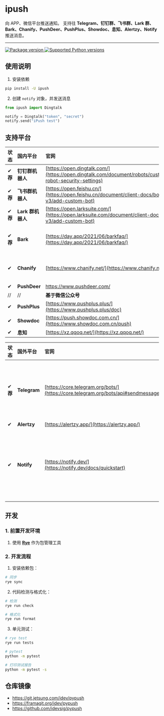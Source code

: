 # ipush

向 APP、微信平台推送通知。
支持往 **Telegram、钉钉群、飞书群、Lark 群、Bark、Chanify、PushDeer、PushPlus、Showdoc、息知、Alertzy、Notify** 推送消息。

---

<a href="https://pypi.org/project/ipush" target="_blank">
    <img src="https://img.shields.io/pypi/v/ipush.svg" alt="Package version">
</a>

<a href="https://pypi.org/project/ipush" target="_blank">
    <img src="https://img.shields.io/pypi/pyversions/ipush.svg" alt="Supported Python versions">
</a>

## 使用说明

1. 安装依赖

```bash
pip install -U ipush
```

2. 创建 `notify` 对象，并发送消息

```python
from ipush import Dingtalk

notify = Dingtalk("token", "secret")
notify.send("iPush test")
```

## 支持平台

| 状态     | **国内**平台      | 官网                                                                                                      | 文档 | 备注         |
| :------- | :---------------- | :-------------------------------------------------------------------------------------------------------- | :--- | :----------- |
| ✔ **荐** | **钉钉群机器人**  | [https://open.dingtalk.com/](https://open.dingtalk.com/document/robots/customize-robot-security-settings) | -    |              |
| ✔ **荐** | **飞书群机器人**  | [https://open.feishu.cn/](https://open.feishu.cn/document/client-docs/bot-v3/add-custom-bot)              | -    |              |
| ✔ **荐** | **Lark 群机器人** | [https://open.larksuite.com/](https://open.larksuite.com/document/client-docs/bot-v3/add-custom-bot)      | -    |              |
| ✔ **荐** | **Bark**          | [https://day.app/2021/06/barkfaq/](https://day.app/2021/06/barkfaq/)                                      | -    | 仅支持 `iOS` |
| ✔        | **Chanify**       | [https://www.chanify.net/](https://www.chanify.net/)                                                      | -    | 仅支持 `iOS` |
| ✔        | **PushDeer**      | https://www.pushdeer.com/                                                                                 | -    |              |
| //       | //                | **基于微信公众号**                                                                                        | \\\\ | \\\\         |
| ✔        | **PushPlus**      | [https://www.pushplus.plus/](https://www.pushplus.plus/doc)                                               | -    |              |
| ✔        | **Showdoc**       | [https://push.showdoc.com.cn/](https://www.showdoc.com.cn/push)                                           | -    |              |
| ✔        | **息知**          | [https://xz.qqoq.net/](https://xz.qqoq.net/)                                                              | -    |              |

| 状态     | **国外**平台 | 官网                                                                              | 文档 | 备注                                                                                                                                                 |
| :------- | :----------- | :-------------------------------------------------------------------------------- | :--- | :--------------------------------------------------------------------------------------------------------------------------------------------------- |
| ✔ **荐** | **Telegram** | [https://core.telegram.org/bots/](https://core.telegram.org/bots/api#sendmessage) | -    | 创建[Bot](https://t.me/BotFather)后，将 Bot 添加至群组或频道，再添加[获取 ChatId 的机器人进群组](https://t.me/getmyid_bot)(可移除)，即可获得`ChatId` |
| ✔        | **Alertzy**  | [https://alertzy.app/](https://alertzy.app/)                                      | -    |                                                                                                                                                      |
| ✔        | **Notify**   | [https://notify.dev/](https://notify.dev/docs/quickstart)                         | -    | 安装手机 APP，复制设备 ID（`Settings -> Device ID`），输入到 [`Playground`](https://notify.dev/playground)，获取二维码，再使用手机 APP 扫描          |

## 开发

### 1. 前置开发环境

1. 使用 [**Rye**](https://rye-up.com/) 作为包管理工具

### 2. 开发流程

1. 安装依赖包：

```bash
# 同步
rye sync
```

2. 代码检测与格式化：

```bash
# 检测
rye run check

# 格式化
rye run format
```

3. 单元测试：

```bash
# rye test
rye run tests

# pytest
python -m pytest

# 打印测试报告
python -m pytest -s
```

## 仓库镜像

- https://git.jetsung.com/idev/pypush
- https://framagit.org/idev/pypush
- https://github.com/idevsig/pypush

